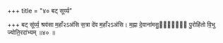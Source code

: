 +++
title = "४० बट् सूर्य्य"

+++
बट् सू॑र्य्य॒ श्रव॑सा म॒हाँ२ऽअ॑सि स॒त्रा दे॑व म॒हाँ२ऽअ॑सि। म॒ह्ना दे॒वाना॑मसु॒र्य्यः᳖ पु॒रोहि॑तो वि॒भु ज्योति॒रदा॑भ्यम् ॥४० ॥